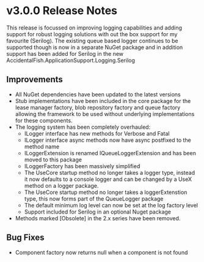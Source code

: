 # v3.0.0 Release Notes

This release is focussed on improving logging capabilities and adding support for robust logging solutions with out the box support for my favourite (Serilog).
The existing queue based logger continues to be supported though is now in a separate NuGet package and in addition
support has been added for Serilog in the new AccidentalFish.ApplicationSupport.Logging.Serilog

## Improvements

* All NuGet dependencies have been updated to the latest versions
* Stub implementations have been included in the core package for the lease manager factory, blob repository factory and queue factory allowing the framework to be used without underlying implementations for these components.
* The logging system has been completely overhauled:
	* ILogger interface has new methods for Verbose and Fatal
	* ILogger interface async methods now have async postfixed to the method name
	* ILoggerExtension is renamed IQueueLoggerExtension and has been moved to this package
	* ILoggerFactory has been massively simplified
	* The UseCore startup method no longer takes a logger type, instead it now defaults to a console logger and can be changed by a UseX method on a logger package.
	* The UseCore startup method no longer takes a loggerExtenstion type, this now forms part of the QueueLogger package
	* The default minimum log level can now be set at the log factory level
	* Support included for Serilog in an optional Nuget package
* Methods marked [Obsolete] in the 2.x series have been removed.

## Bug Fixes

* Component factory now returns null when a component is not found